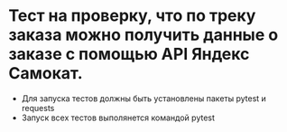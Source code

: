 ﻿# Тест на проверку, что по треку заказа можно получить данные о заказе с помощью API Яндекс Самокат.
- Для запуска тестов должны быть установлены пакеты pytest и requests
- Запуск всех тестов выполянется командой pytest